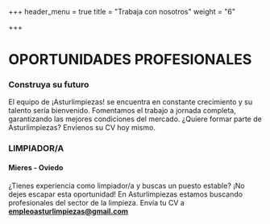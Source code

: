 +++
header_menu = true
title = "Trabaja con nosotros"
weight = "6"

+++
# OPORTUNIDADES PROFESIONALES

### Construya su futuro

El equipo de ¡Asturlimpiezas! se encuentra en constante crecimiento y su talento sería bienvenido. Fomentamos el trabajo a jornada completa, garantizando las mejores condiciones del mercado. ¿Quiere formar parte de Asturlimpiezas? Envíenos su CV hoy mismo.

### LIMPIADOR/A

#### Mieres - Oviedo

¿Tienes experiencia como limpiador/a y buscas un puesto estable? ¡No dejes escapar esta oportunidad! En Asturlimpiezas estamos buscando profesionales del sector de la limpieza. Envía tu CV a **empleoasturlimpiezas@gmail.com**